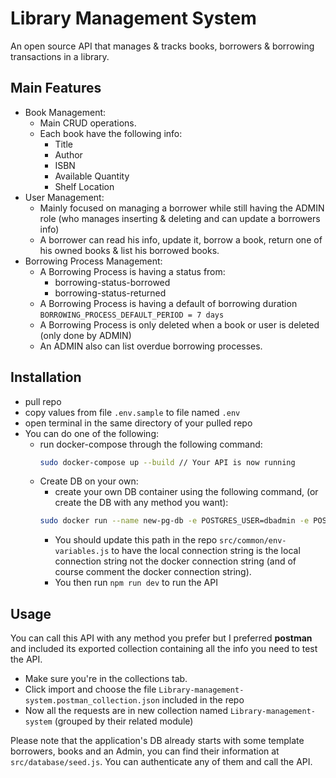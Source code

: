 # Library Management System

An open source API that manages & tracks books, borrowers & borrowing transactions in a library.

## Main Features

- Book Management:
    - Main CRUD operations.
    - Each book have the following info:
        - Title
        - Author
        - ISBN
        - Available Quantity
        - Shelf Location
- User Management:
    - Mainly focused on managing a borrower while still having the ADMIN role (who manages inserting & deleting and can update a borrowers info)
    - A borrower can read his info, update it, borrow a book, return one of his owned books & list his borrowed books.
- Borrowing Process Management:
    - A Borrowing Process is having a status from:
      - borrowing-status-borrowed
      - borrowing-status-returned
    - A Borrowing Process is having a default of borrowing duration `BORROWING_PROCESS_DEFAULT_PERIOD = 7 days`
    - A Borrowing Process is only deleted when a book or user is deleted (only done by ADMIN)
    - An ADMIN also can list overdue borrowing processes.

## Installation
- pull repo
- copy values from file `.env.sample` to file named `.env` 
- open terminal in the same directory of your pulled repo
- You can do one of the following:
  - run docker-compose through the following command:
    ```bash
    sudo docker-compose up --build // Your API is now running
    ```
  - Create DB on your own:
    - create your own DB container using the following command, (or create the DB with any method you want):
    ```bash
    sudo docker run --name new-pg-db -e POSTGRES_USER=dbadmin -e POSTGRES_PASSWORD=dbAdmin123 -e POSTGRES_DB=library_management_system -p 5431:5432 -d postgres:17.0
    ```
    - You should update this path in the repo `src/common/env-variables.js` to have the local connection string is the local connection string not the docker connection string (and of course comment the docker connection string).
    - You then run `npm run dev` to run the API

## Usage
You can call this API with any method you prefer but I preferred **postman** and included its exported collection containing all the info you need to test the API.
  - Make sure you're in the collections tab.
  - Click import and choose the file `Library-management-system.postman_collection.json` included in the repo 
  - Now all the requests are in new collection named `Library-management-system` (grouped by their related module)

Please note that the application's DB already starts with some template borrowers, books and an Admin, you can find their information at `src/database/seed.js`. You can authenticate any of them and call the API.

